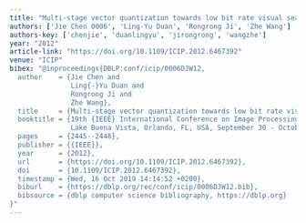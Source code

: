 ```yaml
---
title: "Multi-stage vector quantization towards low bit rate visual search"
authors: ['Jie Chen 0006', 'Ling-Yu Duan', 'Rongrong Ji', 'Zhe Wang']
authors-key: ['chenjie', 'duanlingyu', 'jirongrong', 'wangzhe']
year: "2012"
article-link: "https://doi.org/10.1109/ICIP.2012.6467392"
venue: "ICIP"
bibex: "@inproceedings{DBLP:conf/icip/0006DJW12,
  author    = {Jie Chen and
               Ling{-}Yu Duan and
               Rongrong Ji and
               Zhe Wang},
  title     = {Multi-stage vector quantization towards low bit rate visual search},
  booktitle = {19th {IEEE} International Conference on Image Processing, {ICIP} 2012,
               Lake Buena Vista, Orlando, FL, USA, September 30 - October 3, 2012},
  pages     = {2445--2448},
  publisher = {{IEEE}},
  year      = {2012},
  url       = {https://doi.org/10.1109/ICIP.2012.6467392},
  doi       = {10.1109/ICIP.2012.6467392},
  timestamp = {Wed, 16 Oct 2019 14:14:52 +0200},
  biburl    = {https://dblp.org/rec/conf/icip/0006DJW12.bib},
  bibsource = {dblp computer science bibliography, https://dblp.org}
}"
---
```

